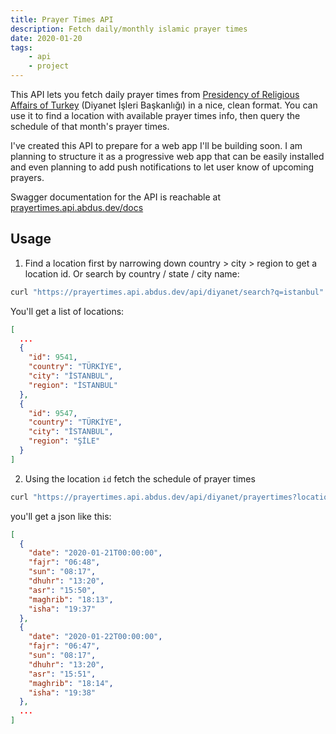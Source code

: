 ```yaml
---
title: Prayer Times API
description: Fetch daily/monthly islamic prayer times
date: 2020-01-20
tags:
    - api
    - project
---
```




This API lets you fetch daily prayer times from [Presidency of Religious Affairs of Turkey][diyanet] 
(Diyanet İşleri Başkanlığı) in a nice, clean format. 
You can use it to find a location with available prayer times info, 
then query the schedule of that month's prayer times.   

I've created this API to prepare for a web app I'll be building soon. 
I am planning to structure it as a progressive web app that can be easily installed 
and even planning to add push notifications to let user know of upcoming prayers.

Swagger documentation for the API is reachable at [prayertimes.api.abdus.dev/docs][prayertimes]  

## Usage

1. Find a location first by narrowing down country > city > region to get a location id. 
  Or search by country / state / city name: 
  
  ```bash
  curl "https://prayertimes.api.abdus.dev/api/diyanet/search?q=istanbul"
  ```
  
  You'll get a list of locations:
  
  ```json
  [
    ...
    {
      "id": 9541,
      "country": "TÜRKİYE",
      "city": "İSTANBUL",
      "region": "İSTANBUL"
    },
    {
      "id": 9547,
      "country": "TÜRKİYE",
      "city": "İSTANBUL",
      "region": "ŞİLE"
    }
  ]
  ``` 

2. Using the location `id` fetch the schedule of prayer times

```bash
curl "https://prayertimes.api.abdus.dev/api/diyanet/prayertimes?location_id=9541"
``` 

you'll get a json like this:

```json
[
  {
    "date": "2020-01-21T00:00:00",
    "fajr": "06:48",
    "sun": "08:17",
    "dhuhr": "13:20",
    "asr": "15:50",
    "maghrib": "18:13",
    "isha": "19:37"
  },
  {
    "date": "2020-01-22T00:00:00",
    "fajr": "06:47",
    "sun": "08:17",
    "dhuhr": "13:20",
    "asr": "15:51",
    "maghrib": "18:14",
    "isha": "19:38"
  },
  ...
]
```




[prayertimes]: https://prayertimes.api.abdus.dev/docs
[diyanet]: https://namazvakitleri.diyanet.gov.tr/en-US
